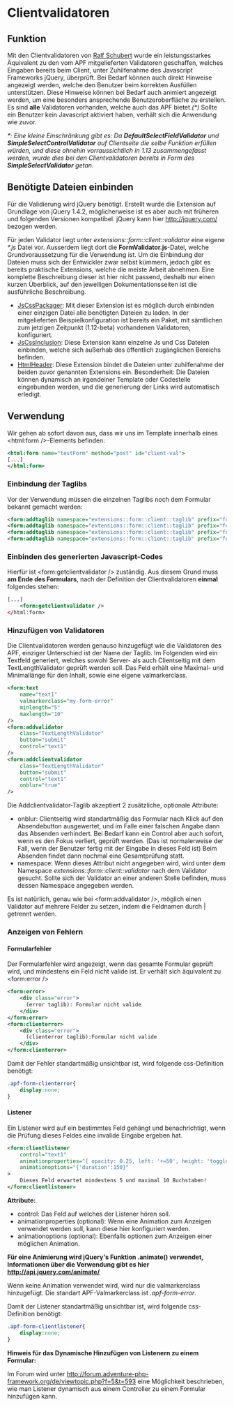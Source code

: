 # Clientvalidatoren

## Funktion

Mit den Clientvalidatoren von [Ralf
Schubert](/Benutzer:Screeze "wikilink") wurde ein leistungsstarkes
Äquivalent zu den vom APF mitgelieferten Validatoren geschaffen, welches
Eingaben bereits beim Client, unter Zuhilfenahme des Javascript
Frameworks jQuery, überprüft. Bei Bedarf können auch direkt Hinweise
angezeigt werden, welche den Benutzer beim korrekten Ausfüllen
unterstützen. Diese Hinweise können bei Bedarf auch animiert angezeigt
werden, um eine besonders ansprechende Benutzeroberfläche zu erstellen.
Es sind **alle** Validatoren vorhanden, welche auch das APF
bietet.*(\*)* Sollte ein Benutzer kein Javascript aktiviert haben,
verhält sich die Anwendung wie zuvor.

*\*: Eine kleine Einschränkung gibt es: Da
**DefaultSelectFieldValidator** und **SimpleSelectControlValidator** auf
Clientseite die selbe Funktion erfüllen würden, und diese ohnehin
vorraussichtlich in 1.13 zusammengefasst werden, wurde dies bei den
Clientvalidatoren bereits in Form des **SimpleSelectValidator** getan.*

## Benötigte Dateien einbinden

Für die Validierung wird jQuery benötigt. Erstellt wurde die Extension
auf Grundlage von jQuery 1.4.2, möglicherweise ist es aber auch mit
früheren und folgenden Versionen kompatibel. jQuery kann hier
[<http://jquery.com/>](/http://jquery.com/ "wikilink") bezogen werden.

Für jeden Validator liegt unter *extensions::form::client::validator*
eine eigene *\*.js* Datei vor. Ausserdem liegt dort die
**FormValidator.js**-Datei, welche Grundvoraussetzung für die Verwendung
ist. Um die Einbindung der Dateien muss sich der Entwickler zwar selbst
kümmern, jedoch gibt es bereits praktische Extensions, welche die meiste
Arbeit abnehmen. Eine komplette Beschreibung dieser ist hier nicht
passend, deshalb nur einen kurzen Überblick, auf den jeweiligen
Dokumentationsseiten ist die ausführliche Beschreibung.

-   [JsCssPackager](/Javascript-_und_Css-Paketmanager "wikilink"): Mit
    dieser Extension ist es möglich durch einbinden einer einzigen Datei
    alle benötigten Dateien zu laden. In der mitgelieferten
    Beispielkonfiguration ist bereits ein Paket, mit sämtlichen zum
    jetzigen Zeitpunkt (1.12-beta) vorhandenen Validatoren,
    konfiguriert.
-   [JsCssInclusion](/Javscript-_und_CSS-Einbindung "wikilink"): Diese
    Extension kann einzelne Js und Css Dateien einbinden, welche sich
    außerhab des öffentlich zugänglichen Bereichs befinden.
-   [HtmlHeader](/Html-Header_Erweiterung "wikilink"): Diese Extension
    bindet die Dateien unter zuhilfenahme der beiden zuvor genannten
    Extensions ein. Besonderheit: Die Dateien können dynamisch an
    irgendeiner Template oder Codestelle eingebunden werden, und die
    generierung der Links wird automatisch erledigt.

## Verwendung

Wir gehen ab sofort davon aus, dass wir uns im Template innerhalb eines
<html:form />-Elements befinden:

``` xml
<html:form name="testForm" method="post" id="client-val">
[...]
</html:form>
```

### Einbindung der Taglibs

Vor der Verwendung müssen die einzelnen Taglibs noch dem Formular
bekannt gemacht werden:

``` xml
<form:addtaglib namespace="extensions::form::client::taglib" prefix="form" class="addclientvalidator" />
<form:addtaglib namespace="extensions::form::client::taglib" prefix="form" class="getclientvalidator" />
<form:addtaglib namespace="extensions::form::client::taglib" prefix="form" class="clientlistener" />
<form:addtaglib namespace="extensions::form::client::taglib" prefix="form" class="clienterror" />
```

### Einbinden des generierten Javascript-Codes

Hierfür ist <form:getclientvalidator /> zuständig. Aus diesem Grund muss
**am Ende des Formulars**, nach der Definition der Clientvalidatoren
**einmal** folgendes stehen:

``` xml
[...]
    <form:getclientvalidator />
</html:form>
```

### Hinzufügen von Validatoren

Die Clientvalidatoren werden genauso hinzugefügt wie die Validatoren des
APF, einziger Unterschied ist der Name der Taglib. Im Folgenden wird ein
Textfeld generiert, welches sowohl Server- als auch Clientseitig mit dem
TextLengthValidator geprüft werden soll. Das Feld erhält eine Maximal-
und Minimallänge für den Inhalt, sowie eine eigene valmarkerclass.

``` xml
<form:text
    name="text1"
    valmarkerclass="my-form-error"
    minlength="5"
    maxlength="10"
/>
<form:addvalidator
    class="TextLengthValidator"
    button="submit"
    control="text1"
/>
<form:addclientvalidator
    class="TextLengthValidator"
    button="submit"
    control="text1"
    onblur="true"
/>
```

Die Addclientvalidator-Taglib akzeptiert 2 zusätzliche, optionale
Attribute:

-   onblur: Clientseitig wird standartmäßig das Formular nach Klick auf
    den Absendebutton ausgewertet, und im Falle einer falschen Angabe
    dann das Absenden verhindert. Bei Bedarf kann ein Control aber auch
    sofort, wenn es den Fokus verliert, geprüft werden. (Das ist
    normalerweise der Fall, wenn der Benutzer fertig mit der Eingabe in
    dieses Feld ist) Beim Absenden findet dann nochmal eine
    Gesamtprüfung statt.
-   namespace: Wenn dieses Attribut nicht angegeben wird, wird unter dem
    Namespace *extensions::form::client::validator* nach dem Validator
    gesucht. Sollte sich der Validator an einer anderen Stelle befinden,
    muss dessen Namespace angegeben werden.

Es ist natürlich, genau wie bei <form:addvalidator />, möglich einen
Validator auf mehrere Felder zu setzen, indem die Feldnamen durch \|
getrennt werden.

### Anzeigen von Fehlern

#### Formularfehler

Der Formularfehler wird angezeigt, wenn das gesamte Formular geprüft
wird, und mindestens ein Feld nicht valide ist. Er verhält sich
äquivalent zu <form:error />

``` xml
<form:error>
    <div class="error">
      (error taglib): Formular nicht valide
    </div>
</form:error>
<form:clienterror>
    <div class="error">
      (clienterror taglib):Formular nicht valide
    </div>
</form:clienterror>
```

Damit der Fehler standartmäßig unsichtbar ist, wird folgende
css-Definition benötigt:

``` css
.apf-form-clienterror{
    display:none;
}
```

#### Listener

Ein Listener wird auf ein bestimmtes Feld gehängt und benachrichtigt,
wenn die Prüfung dieses Feldes eine invalide Eingabe ergeben hat.

``` xml
<form:clientlistener
    control="text1"
    animationproperties="{ opacity: 0.25, left: '+=50', height: 'toggle' }"
    animationoptions="{'duration':150}"
>
    Dieses Feld erwartet mindestens 5 und maximal 10 Buchstaben!
</form:clientlistener>
```

**Attribute:**

-   control: Das Feld auf welches der Listener hören soll.
-   animationproperties (optional): Wenn eine Animation zum Anzeigen
    verwendet werden soll, kann diese hier konfiguriert werden.
-   animationoptions (optional): Ebenfalls optionen zum Anzeigen einer
    möglichen Animation.

**Für eine Animierung wird jQuery's Funktion .animate() verwendet,
Informationen über die Verwendung gibt es hier
[<http://api.jquery.com/animate/>](/http://api.jquery.com/animate/ "wikilink")**

Wenn keine Animation verwendet wird, wird nur die valmarkerclass
hinzugefügt. Die standart APF-Valmarkerclass ist *.apf-form-error*.

Damit der Listener standartmäßig unsichtbar ist, wird folgende
css-Definition benötigt:

``` css
.apf-form-clientlistener{
    display:none;
}
```

**Hinweis für das Dynamische Hinzufügen von Listenern zu einem
Formular:**

Im Forum wird unter
[<http://forum.adventure-php-framework.org/de/viewtopic.php?f=5&t=593>](/http://forum.adventure-php-framework.org/de/viewtopic.php?f=5&t=593 "wikilink")
eine Möglichkeit beschrieben, wie man Listener dynamisch aus einem
Controller zu einem Formular hinzufügen kann.